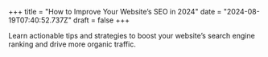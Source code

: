 +++
title = "How to Improve Your Website’s SEO in 2024"
date = "2024-08-19T07:40:52.737Z"
draft = false
+++

  Learn actionable tips and strategies to boost your website’s search engine ranking and drive more organic traffic.
        